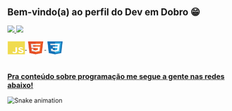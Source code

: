 ## Bem-vindo(a) ao perfil do Dev em Dobro 😁

 <div>
   <a href="https://github.com/devEduinternet">
   <img height="180em" src="https://github-readme-stats.vercel.app/api?username=devEduinternet&show_icons=true&theme=tokyonight&include_all_commits=true&count_private=true"/>
   <img height="180em" src="https://github-readme-stats.vercel.app/api/top-langs/?username=devEduinternet&layout=compact&langs_count=6&theme=tokyonight"/>

</div>
<div style="display: inline_block"><br>
  <img align="center" alt="Js" height="30" width="40" src="https://raw.githubusercontent.com/devicons/devicon/master/icons/javascript/javascript-plain.svg">
  <img align="center" alt="HTML" height="30" width="40" src="https://raw.githubusercontent.com/devicons/devicon/master/icons/html5/html5-original.svg">
  <img align="center" alt="CSS" height="30" width="40" src="https://raw.githubusercontent.com/devicons/devicon/master/icons/css3/css3-original.svg">
</div>
 
 <br>
 
  ### Pra conteúdo sobre programação me segue a gente nas redes abaixo!
 
<div> 
  <a href= target="_blank"></a>
  <a href=></a>
 <a href= target="_blank"></a> 
  <a href = ></a>
  <a href= target="_blank"></a> 
 
  ![Snake animation](https://github.com/devEduinternet/devEduinternet/blob/output/github-contribution-grid-snake.svg)

</div>
